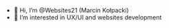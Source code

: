 - 👋 Hi, I’m @Websites21 (Marcin Kołpacki)
- 👀 I’m interested in UX/UI and websites development

<!---
Websites21/Websites21 is a ✨ special ✨ repository because its `README.md` (this file) appears on your GitHub profile.
You can click the Preview link to take a look at your changes.
--->
